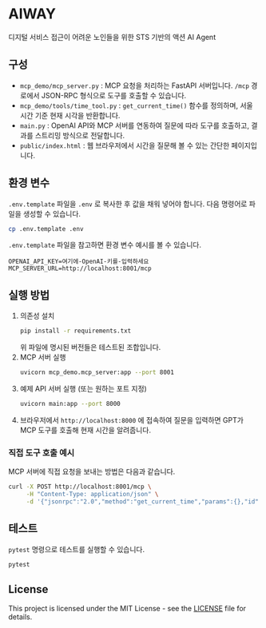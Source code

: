 # AIWAY

디지털 서비스 접근이 어려운 노인들을 위한 STS 기반의 액션 AI Agent

## 구성

- `mcp_demo/mcp_server.py` : MCP 요청을 처리하는 FastAPI 서버입니다. `/mcp` 경로에서 JSON-RPC 형식으로 도구를 호출할 수 있습니다.
- `mcp_demo/tools/time_tool.py` : `get_current_time()` 함수를 정의하며, 서울 시간 기준 현재 시각을 반환합니다.
- `main.py` : OpenAI API와 MCP 서버를 연동하여 질문에 따라 도구를 호출하고, 결과를 스트리밍 방식으로 전달합니다.
- `public/index.html` : 웹 브라우저에서 시간을 질문해 볼 수 있는 간단한 페이지입니다.

## 환경 변수

`.env.template` 파일을 `.env` 로 복사한 후 값을 채워 넣어야 합니다.
다음 명령어로 파일을 생성할 수 있습니다.

```bash
cp .env.template .env
```

`.env.template` 파일을 참고하면 환경 변수 예시를 볼 수 있습니다.

```env
OPENAI_API_KEY=여기에-OpenAI-키를-입력하세요
MCP_SERVER_URL=http://localhost:8001/mcp
```

## 실행 방법

1. 의존성 설치
   ```bash
   pip install -r requirements.txt
   ```
   위 파일에 명시된 버전들은 테스트된 조합입니다.
2. MCP 서버 실행
   ```bash
   uvicorn mcp_demo.mcp_server:app --port 8001
   ```
3. 예제 API 서버 실행 (또는 원하는 포트 지정)
   ```bash
   uvicorn main:app --port 8000
   ```
4. 브라우저에서 `http://localhost:8000` 에 접속하여 질문을 입력하면 GPT가 MCP 도구를 호출해 현재 시간을 알려줍니다.

### 직접 도구 호출 예시

MCP 서버에 직접 요청을 보내는 방법은 다음과 같습니다.

```bash
curl -X POST http://localhost:8001/mcp \
     -H "Content-Type: application/json" \
     -d '{"jsonrpc":"2.0","method":"get_current_time","params":{},"id":"1"}'
```

## 테스트

`pytest` 명령으로 테스트를 실행할 수 있습니다.

```bash
pytest
```

## License

This project is licensed under the MIT License - see the [LICENSE](LICENSE) file for details.
